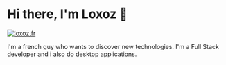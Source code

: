 # Hi there, I'm Loxoz 👋

[![loxoz.fr](https://img.shields.io/static/v1?style=for-the-badge&label=&message=loxoz.fr&color=03a9f4)](https://loxoz.fr/)

I'm a french guy who wants to discover new technologies.
I'm a Full Stack developer and i also do desktop applications.
